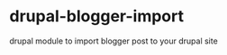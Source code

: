 drupal-blogger-import
=====================

drupal module to import blogger post to your drupal site